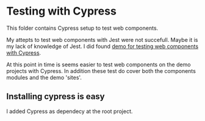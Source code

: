 # Testing with Cypress

This folder contains Cypress setup to test web components.

My attepts to test web components with Jest were not succefull. Maybe it is my lack of knowledge of Jest. I did found [demo for testing web components with Cypress](https://www.youtube.com/watch?v=BsF6jer8Mxk).

At this point in time is seems easier to test web components on the demo projects with Cypress. In addition these test do cover both the components modules and the demo 'sites'.

## Installing cypress is easy

I added Cypress as dependecy at the root project.
